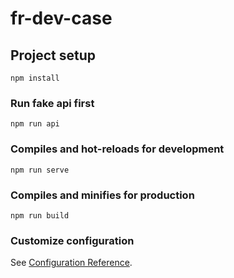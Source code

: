 # fr-dev-case

## Project setup
```
npm install
```
### Run fake api first
```
npm run api
```

### Compiles and hot-reloads for development
```
npm run serve
```

### Compiles and minifies for production
```
npm run build
```

### Customize configuration
See [Configuration Reference](https://cli.vuejs.org/config/).
